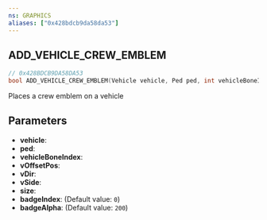 ```yaml
---
ns: GRAPHICS
aliases: ["0x428bdcb9da58da53"]
---
```

## ADD_VEHICLE_CREW_EMBLEM

```c
// 0x428BDCB9DA58DA53
bool ADD_VEHICLE_CREW_EMBLEM(Vehicle vehicle, Ped ped, int vehicleBoneIndex, Vector3 vOffsetPos, Vector3 vDir, Vector3 vSide, float size, int badgeIndex, int badgeAlpha);
```

Places a crew emblem on a vehicle


## Parameters
* **vehicle**: 
* **ped**: 
* **vehicleBoneIndex**: 
* **vOffsetPos**: 
* **vDir**: 
* **vSide**: 
* **size**: 
* **badgeIndex**: (Default value: `0`)
* **badgeAlpha**: (Default value: `200`)
